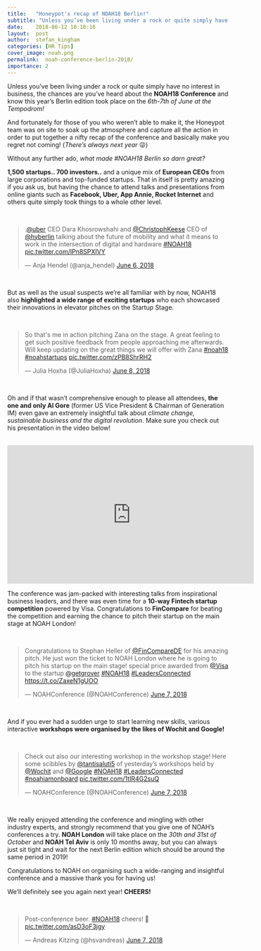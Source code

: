 ```yaml
---
title:   "Honeypot's recap of NOAH18 Berlin!"
subtitle: "Unless you’ve been living under a rock or quite simply have no interest in business, the chances are you’ve heard about the NOAH18 Conference and know this year’s Berlin edition took place on the 6th-7th of June at the Tempodrom!"
date:    2018-06-12 10:10:16
layout:  post
author:  stefan_kingham
categories: [HR Tips]
cover_image: noah.png
permalink:  noah-conference-berlin-2018/
importance: 2
---
```


Unless you’ve been living under a rock or quite simply have no interest in business, the chances are you’ve heard about the **NOAH18 Conference** and know this year’s Berlin edition took place on the *6th-7th of June at the Tempodrom!*

<!--more-->

And fortunately for those of you who weren’t able to make it, the Honeypot team was on site to soak up the atmosphere and capture all the action in order to put together a nifty recap of the conference and basically make you regret not coming! (*There’s always next year* 😜)

Without any further ado, *what made #NOAH18 Berlin so darn great?*

**1,500 startups.. 700 investors..** and a unique mix of **European CEOs** from large corporations and top-funded startups. That in itself is pretty amazing if you ask us, but having the chance to attend talks and presentations from online giants such as **Facebook, Uber, App Annie, Rocket Internet** and others quite simply took things to a whole other level.

<br />

<blockquote class="twitter-tweet" data-lang="en"><p lang="en" dir="ltr">.<a href="https://twitter.com/Uber?ref_src=twsrc%5Etfw">@uber</a> CEO Dara Khosrowshahi and <a href="https://twitter.com/ChristophKeese?ref_src=twsrc%5Etfw">@ChristophKeese</a> CEO of <a href="https://twitter.com/hyberlin?ref_src=twsrc%5Etfw">@hyberlin</a> talking about the future of mobility and what it means to work in the intersection of digital and hardware  <a href="https://twitter.com/hashtag/NOAH18?src=hash&amp;ref_src=twsrc%5Etfw">#NOAH18</a> <a href="https://t.co/IPn8SPXIVY">pic.twitter.com/IPn8SPXIVY</a></p>&mdash; Anja Hendel (@anja_hendel) <a href="https://twitter.com/anja_hendel/status/1004283539414712320?ref_src=twsrc%5Etfw">June 6, 2018</a></blockquote>
<script async src="https://platform.twitter.com/widgets.js" charset="utf-8"></script>

<br />

But as well as the usual suspects we’re all familiar with by now, NOAH18 also **highlighted a wide range of exciting startups** who each showcased their innovations in elevator pitches on the Startup Stage.

<br />

<blockquote class="twitter-tweet" data-lang="en"><p lang="en" dir="ltr">So that&#39;s me in action pitching Zana on the stage. A great feeling to get such positive feedback from people approaching me afterwards. Will keep updating on the great things we will offer with Zana <a href="https://twitter.com/hashtag/noah18?src=hash&amp;ref_src=twsrc%5Etfw">#noah18</a> <a href="https://twitter.com/hashtag/noahstartups?src=hash&amp;ref_src=twsrc%5Etfw">#noahstartups</a> <a href="https://t.co/zPB8ShrRH2">pic.twitter.com/zPB8ShrRH2</a></p>&mdash; Julia Hoxha (@JuliaHoxha) <a href="https://twitter.com/JuliaHoxha/status/1005118649546534913?ref_src=twsrc%5Etfw">June 8, 2018</a></blockquote>
<script async src="https://platform.twitter.com/widgets.js" charset="utf-8"></script>

<br />

Oh and if that wasn’t comprehensive enough to please all attendees, **the one and only Al Gore** (former US Vice President & Chairman of Generation IM) even gave an extremely insightful talk about *climate change, sustainable business and the digital revolution*. Make sure you check out his presentation in the video below!

<br />

<iframe width="560" height="315" src="https://www.youtube.com/embed/3selgDz2dvs" frameborder="0" allow="autoplay; encrypted-media" allowfullscreen></iframe>

<br />

The conference was jam-packed with interesting talks from inspirational business leaders, and there was even time for a **10-way Fintech startup competition** powered by Visa. 
Congratulations to **FinCompare** for beating the competition and earning the chance to pitch their startup on the main stage at NOAH London!

<br />

<blockquote class="twitter-tweet" data-lang="en"><p lang="en" dir="ltr">Congratulations to Stephan Heller of <a href="https://twitter.com/FinCompareDE?ref_src=twsrc%5Etfw">@FinCompareDE</a> for his amazing pitch. He just won the ticket to NOAH London where he is going to pitch his startup on the main stage! special price awarded from <a href="https://twitter.com/Visa?ref_src=twsrc%5Etfw">@Visa</a> to the startup <a href="https://twitter.com/getgrover?ref_src=twsrc%5Etfw">@getgrover</a> <a href="https://twitter.com/hashtag/NOAH18?src=hash&amp;ref_src=twsrc%5Etfw">#NOAH18</a> <a href="https://twitter.com/hashtag/LeadersConnected?src=hash&amp;ref_src=twsrc%5Etfw">#LeadersConnected</a> <a href="https://t.co/ZaxeN1gUOO">https://t.co/ZaxeN1gUOO</a></p>&mdash; NOAHConference (@NOAHConference) <a href="https://twitter.com/NOAHConference/status/1004712745965584384?ref_src=twsrc%5Etfw">June 7, 2018</a></blockquote>
<script async src="https://platform.twitter.com/widgets.js" charset="utf-8"></script>

<br />

And if you ever had a sudden urge to start learning new skills, various interactive **workshops were organised by the likes of Wochit and Google!**

<br />

<blockquote class="twitter-tweet" data-lang="en"><p lang="en" dir="ltr">Check out also our interesting workshop in the workshop stage! Here some scibbles by <a href="https://twitter.com/tantisaluti5?ref_src=twsrc%5Etfw">@tantisaluti5</a> of yesterday’s workshops held by <a href="https://twitter.com/Wochit?ref_src=twsrc%5Etfw">@Wochit</a> and <a href="https://twitter.com/Google?ref_src=twsrc%5Etfw">@Google</a> <a href="https://twitter.com/hashtag/NOAH18?src=hash&amp;ref_src=twsrc%5Etfw">#NOAH18</a> <a href="https://twitter.com/hashtag/LeadersConnected?src=hash&amp;ref_src=twsrc%5Etfw">#LeadersConnected</a> <a href="https://twitter.com/hashtag/noahiamonboard?src=hash&amp;ref_src=twsrc%5Etfw">#noahiamonboard</a> <a href="https://t.co/1tIR4G2suQ">pic.twitter.com/1tIR4G2suQ</a></p>&mdash; NOAHConference (@NOAHConference) <a href="https://twitter.com/NOAHConference/status/1004641051678859264?ref_src=twsrc%5Etfw">June 7, 2018</a></blockquote>
<script async src="https://platform.twitter.com/widgets.js" charset="utf-8"></script>

<br />

We really enjoyed attending the conference and mingling with other industry experts, and strongly recommend that you give one of NOAH’s conferences a try. **NOAH London** will take place on the *30th and 31st of October* and **NOAH Tel Aviv** is only 10 months away, but you can always just sit tight and wait for the next Berlin edition which should be around the same period in 2019!

Congratulations to NOAH on organising such a wide-ranging and insightful conference and a massive thank you for having us!

We’ll definitely see you again next year! **CHEERS!**

<br />

<blockquote class="twitter-tweet" data-lang="en"><p lang="en" dir="ltr">Post-conference beer. <a href="https://twitter.com/hashtag/NOAH18?src=hash&amp;ref_src=twsrc%5Etfw">#NOAH18</a> cheers! 🍻 <a href="https://t.co/asD3oF3jgy">pic.twitter.com/asD3oF3jgy</a></p>&mdash; Andreas Kitzing (@hsvandreas) <a href="https://twitter.com/hsvandreas/status/1004752899774320640?ref_src=twsrc%5Etfw">June 7, 2018</a></blockquote>
<script async src="https://platform.twitter.com/widgets.js" charset="utf-8"></script>
